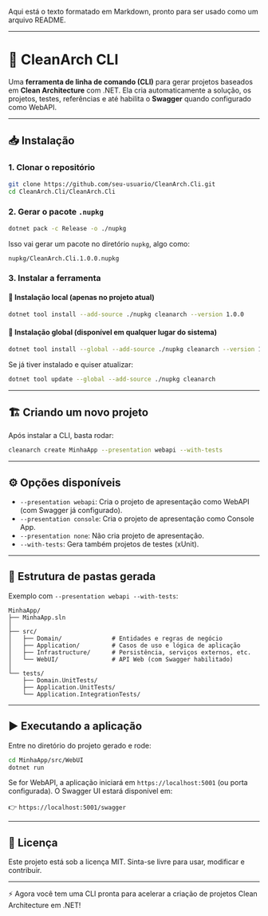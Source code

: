 Aqui está o texto formatado em Markdown, pronto para ser usado como um arquivo README.

-----

# 🧰 CleanArch CLI

Uma **ferramenta de linha de comando (CLI)** para gerar projetos baseados em **Clean Architecture** com .NET. Ela cria automaticamente a solução, os projetos, testes, referências e até habilita o **Swagger** quando configurado como WebAPI.

-----

## 📥 Instalação

### 1\. Clonar o repositório

```bash
git clone https://github.com/seu-usuario/CleanArch.Cli.git
cd CleanArch.Cli/CleanArch.Cli
```

### 2\. Gerar o pacote `.nupkg`

```bash
dotnet pack -c Release -o ./nupkg
```

Isso vai gerar um pacote no diretório `nupkg`, algo como:

```
nupkg/CleanArch.Cli.1.0.0.nupkg
```

### 3\. Instalar a ferramenta

#### 🔹 Instalação local (apenas no projeto atual)

```bash
dotnet tool install --add-source ./nupkg cleanarch --version 1.0.0
```

#### 🔹 Instalação global (disponível em qualquer lugar do sistema)

```bash
dotnet tool install --global --add-source ./nupkg cleanarch --version 1.0.0
```

Se já tiver instalado e quiser atualizar:

```bash
dotnet tool update --global --add-source ./nupkg cleanarch
```

-----

## 🏗️ Criando um novo projeto

Após instalar a CLI, basta rodar:

```bash
cleanarch create MinhaApp --presentation webapi --with-tests
```

-----

## ⚙️ Opções disponíveis

  * `--presentation webapi`: Cria o projeto de apresentação como WebAPI (com Swagger já configurado).
  * `--presentation console`: Cria o projeto de apresentação como Console App.
  * `--presentation none`: Não cria projeto de apresentação.
  * `--with-tests`: Gera também projetos de testes (xUnit).

-----

## 📂 Estrutura de pastas gerada

Exemplo com `--presentation webapi --with-tests`:

```
MinhaApp/
├── MinhaApp.sln
│
├── src/
│   ├── Domain/              # Entidades e regras de negócio
│   ├── Application/         # Casos de uso e lógica de aplicação
│   ├── Infrastructure/      # Persistência, serviços externos, etc.
│   └── WebUI/               # API Web (com Swagger habilitado)
│
└── tests/
    ├── Domain.UnitTests/
    ├── Application.UnitTests/
    └── Application.IntegrationTests/
```

-----

## ▶️ Executando a aplicação

Entre no diretório do projeto gerado e rode:

```bash
cd MinhaApp/src/WebUI
dotnet run
```

Se for WebAPI, a aplicação iniciará em `https://localhost:5001` (ou porta configurada).
O Swagger UI estará disponível em:

👉 `https://localhost:5001/swagger`

-----

## 📜 Licença

Este projeto está sob a licença MIT. Sinta-se livre para usar, modificar e contribuir.

-----

⚡ Agora você tem uma CLI pronta para acelerar a criação de projetos Clean Architecture em .NET\!

